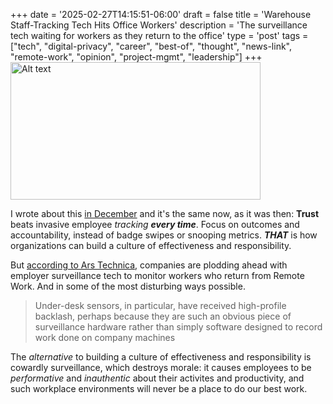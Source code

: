 +++
date = '2025-02-27T14:15:51-06:00'
draft = false
title = 'Warehouse Staff-Tracking Tech Hits Office Workers'
description = 'The surveillance tech waiting for workers as they return to the office'
type = 'post'
tags = ["tech", "digital-privacy", "career", "best-of", "thought", "news-link", "remote-work", "opinion", "project-mgmt", "leadership"]
+++
<img src="https://julianwest.me/Blog/posts/images/employee-monitoring-legal.jpg" alt="Alt text" width="400" height="220"> 

I wrote about this [in December](https://julianwest.me/Blog/employee-surveillance/) and it's the same now, as it was then: **Trust** beats invasive employee *tracking* ***every time***. Focus on outcomes and accountability, instead of badge swipes or snooping metrics.  ***THAT*** is how organizations can build a culture of effectiveness and responsibility.  

But [according to Ars Technica](https://arstechnica.com/information-technology/2025/02/the-surveillance-tech-waiting-for-workers-as-they-return-to-the-office/), companies are plodding ahead with employer surveillance tech to monitor workers who return from Remote Work.  And in some of the most disturbing ways possible.  

> Under-desk sensors, in particular, have received high-profile backlash, perhaps because they are such an obvious piece of surveillance hardware rather than simply software designed to record work done on company machines

The *alternative* to building a culture of effectiveness and responsibility is cowardly surveillance, which destroys morale: it causes employees to be *performative* and *inauthentic* about their activites and productivity, and such workplace environments will never be a place to do our best work.